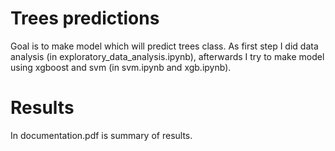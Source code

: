 # Trees predictions
Goal is to make model which will predict trees class. As first step I did data analysis (in exploratory_data_analysis.ipynb), afterwards I try to make model using xgboost and svm (in svm.ipynb and xgb.ipynb).

# Results
In documentation.pdf is summary of results.
